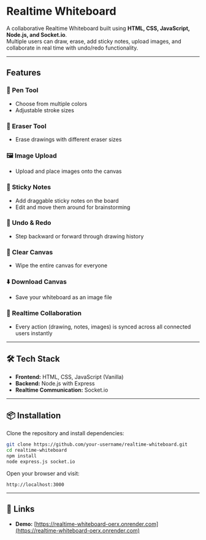 # Realtime Whiteboard

A collaborative Realtime Whiteboard built using **HTML, CSS, JavaScript, Node.js, and Socket.io**.  
Multiple users can draw, erase, add sticky notes, upload images, and collaborate in real time with undo/redo functionality.

---

## Features

### 🎨 Pen Tool
- Choose from multiple colors  
- Adjustable stroke sizes

### 🧽 Eraser Tool
- Erase drawings with different eraser sizes

### 🖼️ Image Upload
- Upload and place images onto the canvas

### 📝 Sticky Notes
- Add draggable sticky notes on the board  
- Edit and move them around for brainstorming

### 🔄 Undo & Redo
- Step backward or forward through drawing history

### 🧹 Clear Canvas
- Wipe the entire canvas for everyone

### ⬇️ Download Canvas
- Save your whiteboard as an image file

### 👥 Realtime Collaboration
- Every action (drawing, notes, images) is synced across all connected users instantly

---

## 🛠️ Tech Stack
- **Frontend:** HTML, CSS, JavaScript (Vanilla)  
- **Backend:** Node.js with Express  
- **Realtime Communication:** Socket.io

---

## 📦 Installation

Clone the repository and install dependencies:

```bash
git clone https://github.com/your-username/realtime-whiteboard.git
cd realtime-whiteboard
npm install
node express.js socket.io
````

Open your browser and visit:

```
http://localhost:3000
```

---

## 🔗 Links

* **Demo:** [https://realtime-whiteboard-oerx.onrender.com](https://realtime-whiteboard-oerx.onrender.com)

